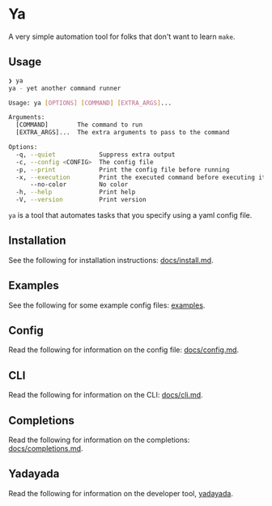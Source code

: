 # Ya

A very simple automation tool for folks that don't want to learn `make`.

## Usage

```bash
❯ ya
ya - yet another command runner

Usage: ya [OPTIONS] [COMMAND] [EXTRA_ARGS]...

Arguments:
  [COMMAND]        The command to run
  [EXTRA_ARGS]...  The extra arguments to pass to the command

Options:
  -q, --quiet            Suppress extra output
  -c, --config <CONFIG>  The config file
  -p, --print            Print the config file before running
  -x, --execution        Print the executed command before executing it
      --no-color         No color
  -h, --help             Print help
  -V, --version          Print version
```

`ya` is a tool that automates tasks that you specify using a yaml config file.

## Installation

See the following for installation instructions: [docs/install.md](docs/install.md).

## Examples

See the following for some example config files: [examples](examples).

## Config

Read the following for information on the config file: [docs/config.md](docs/config.md).

## CLI

Read the following for information on the CLI: [docs/cli.md](docs/cli.md).

## Completions

Read the following for information on the completions: [docs/completions.md](docs/completions.md).

## Yadayada

Read the following for information on the developer tool, [yadayada](/docs/yadayada/cli.md).
